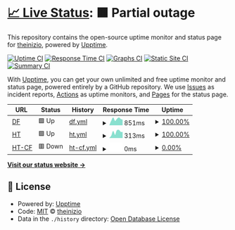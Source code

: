 # [📈 Live Status](https://https://theinizio.github.io): <!--live status--> **🟧 Partial outage**

This repository contains the open-source uptime monitor and status page for [theinizio](https://https://theinizio.github.io), powered by [Upptime](https://github.com/upptime/upptime).

[![Uptime CI](https://github.com/theinizio/upptime/workflows/Uptime%20CI/badge.svg)](https://github.com/theinizio/upptime/actions?query=workflow%3A%22Uptime+CI%22)
[![Response Time CI](https://github.com/theinizio/upptime/workflows/Response%20Time%20CI/badge.svg)](https://github.com/theinizio/upptime/actions?query=workflow%3A%22Response+Time+CI%22)
[![Graphs CI](https://github.com/theinizio/upptime/workflows/Graphs%20CI/badge.svg)](https://github.com/theinizio/upptime/actions?query=workflow%3A%22Graphs+CI%22)
[![Static Site CI](https://github.com/theinizio/upptime/workflows/Static%20Site%20CI/badge.svg)](https://github.com/theinizio/upptime/actions?query=workflow%3A%22Static+Site+CI%22)
[![Summary CI](https://github.com/theinizio/upptime/workflows/Summary%20CI/badge.svg)](https://github.com/theinizio/upptime/actions?query=workflow%3A%22Summary+CI%22)

With [Upptime](https://upptime.js.org), you can get your own unlimited and free uptime monitor and status page, powered entirely by a GitHub repository. We use [Issues](https://github.com/theinizio/upptime/issues) as incident reports, [Actions](https://github.com/theinizio/upptime/actions) as uptime monitors, and [Pages](https://https://theinizio.github.io) for the status page.

<!--start: status pages-->
<!-- This summary is generated by Upptime (https://github.com/upptime/upptime) -->
<!-- Do not edit this manually, your changes will be overwritten -->
<!-- prettier-ignore -->
| URL | Status | History | Response Time | Uptime |
| --- | ------ | ------- | ------------- | ------ |
| <img alt="" src="https://icons.duckduckgo.com/ip3/www.dirtyfans.com.ico" height="13"> [DF](https://www.dirtyfans.com) | 🟩 Up | [df.yml](https://github.com/theinizio/uptime/commits/HEAD/history/df.yml) | <details><summary><img alt="Response time graph" src="./graphs/df/response-time-week.png" height="20"> 851ms</summary><br><a href="https://https://theinizio.github.io/history/df"><img alt="Response time 793" src="https://img.shields.io/endpoint?url=https%3A%2F%2Fraw.githubusercontent.com%2Ftheinizio%2Fuptime%2FHEAD%2Fapi%2Fdf%2Fresponse-time.json"></a><br><a href="https://https://theinizio.github.io/history/df"><img alt="24-hour response time 844" src="https://img.shields.io/endpoint?url=https%3A%2F%2Fraw.githubusercontent.com%2Ftheinizio%2Fuptime%2FHEAD%2Fapi%2Fdf%2Fresponse-time-day.json"></a><br><a href="https://https://theinizio.github.io/history/df"><img alt="7-day response time 851" src="https://img.shields.io/endpoint?url=https%3A%2F%2Fraw.githubusercontent.com%2Ftheinizio%2Fuptime%2FHEAD%2Fapi%2Fdf%2Fresponse-time-week.json"></a><br><a href="https://https://theinizio.github.io/history/df"><img alt="30-day response time 855" src="https://img.shields.io/endpoint?url=https%3A%2F%2Fraw.githubusercontent.com%2Ftheinizio%2Fuptime%2FHEAD%2Fapi%2Fdf%2Fresponse-time-month.json"></a><br><a href="https://https://theinizio.github.io/history/df"><img alt="1-year response time 793" src="https://img.shields.io/endpoint?url=https%3A%2F%2Fraw.githubusercontent.com%2Ftheinizio%2Fuptime%2FHEAD%2Fapi%2Fdf%2Fresponse-time-year.json"></a></details> | <details><summary><a href="https://https://theinizio.github.io/history/df">100.00%</a></summary><a href="https://https://theinizio.github.io/history/df"><img alt="All-time uptime 99.96%" src="https://img.shields.io/endpoint?url=https%3A%2F%2Fraw.githubusercontent.com%2Ftheinizio%2Fuptime%2FHEAD%2Fapi%2Fdf%2Fuptime.json"></a><br><a href="https://https://theinizio.github.io/history/df"><img alt="24-hour uptime 100.00%" src="https://img.shields.io/endpoint?url=https%3A%2F%2Fraw.githubusercontent.com%2Ftheinizio%2Fuptime%2FHEAD%2Fapi%2Fdf%2Fuptime-day.json"></a><br><a href="https://https://theinizio.github.io/history/df"><img alt="7-day uptime 100.00%" src="https://img.shields.io/endpoint?url=https%3A%2F%2Fraw.githubusercontent.com%2Ftheinizio%2Fuptime%2FHEAD%2Fapi%2Fdf%2Fuptime-week.json"></a><br><a href="https://https://theinizio.github.io/history/df"><img alt="30-day uptime 99.83%" src="https://img.shields.io/endpoint?url=https%3A%2F%2Fraw.githubusercontent.com%2Ftheinizio%2Fuptime%2FHEAD%2Fapi%2Fdf%2Fuptime-month.json"></a><br><a href="https://https://theinizio.github.io/history/df"><img alt="1-year uptime 99.96%" src="https://img.shields.io/endpoint?url=https%3A%2F%2Fraw.githubusercontent.com%2Ftheinizio%2Fuptime%2FHEAD%2Fapi%2Fdf%2Fuptime-year.json"></a></details>
| <img alt="" src="https://icons.duckduckgo.com/ip3/www.hashtex.com.ico" height="13"> [HT](https://www.hashtex.com) | 🟩 Up | [ht.yml](https://github.com/theinizio/uptime/commits/HEAD/history/ht.yml) | <details><summary><img alt="Response time graph" src="./graphs/ht/response-time-week.png" height="20"> 313ms</summary><br><a href="https://https://theinizio.github.io/history/ht"><img alt="Response time 262" src="https://img.shields.io/endpoint?url=https%3A%2F%2Fraw.githubusercontent.com%2Ftheinizio%2Fuptime%2FHEAD%2Fapi%2Fht%2Fresponse-time.json"></a><br><a href="https://https://theinizio.github.io/history/ht"><img alt="24-hour response time 257" src="https://img.shields.io/endpoint?url=https%3A%2F%2Fraw.githubusercontent.com%2Ftheinizio%2Fuptime%2FHEAD%2Fapi%2Fht%2Fresponse-time-day.json"></a><br><a href="https://https://theinizio.github.io/history/ht"><img alt="7-day response time 313" src="https://img.shields.io/endpoint?url=https%3A%2F%2Fraw.githubusercontent.com%2Ftheinizio%2Fuptime%2FHEAD%2Fapi%2Fht%2Fresponse-time-week.json"></a><br><a href="https://https://theinizio.github.io/history/ht"><img alt="30-day response time 312" src="https://img.shields.io/endpoint?url=https%3A%2F%2Fraw.githubusercontent.com%2Ftheinizio%2Fuptime%2FHEAD%2Fapi%2Fht%2Fresponse-time-month.json"></a><br><a href="https://https://theinizio.github.io/history/ht"><img alt="1-year response time 262" src="https://img.shields.io/endpoint?url=https%3A%2F%2Fraw.githubusercontent.com%2Ftheinizio%2Fuptime%2FHEAD%2Fapi%2Fht%2Fresponse-time-year.json"></a></details> | <details><summary><a href="https://https://theinizio.github.io/history/ht">100.00%</a></summary><a href="https://https://theinizio.github.io/history/ht"><img alt="All-time uptime 100.00%" src="https://img.shields.io/endpoint?url=https%3A%2F%2Fraw.githubusercontent.com%2Ftheinizio%2Fuptime%2FHEAD%2Fapi%2Fht%2Fuptime.json"></a><br><a href="https://https://theinizio.github.io/history/ht"><img alt="24-hour uptime 100.00%" src="https://img.shields.io/endpoint?url=https%3A%2F%2Fraw.githubusercontent.com%2Ftheinizio%2Fuptime%2FHEAD%2Fapi%2Fht%2Fuptime-day.json"></a><br><a href="https://https://theinizio.github.io/history/ht"><img alt="7-day uptime 100.00%" src="https://img.shields.io/endpoint?url=https%3A%2F%2Fraw.githubusercontent.com%2Ftheinizio%2Fuptime%2FHEAD%2Fapi%2Fht%2Fuptime-week.json"></a><br><a href="https://https://theinizio.github.io/history/ht"><img alt="30-day uptime 100.00%" src="https://img.shields.io/endpoint?url=https%3A%2F%2Fraw.githubusercontent.com%2Ftheinizio%2Fuptime%2FHEAD%2Fapi%2Fht%2Fuptime-month.json"></a><br><a href="https://https://theinizio.github.io/history/ht"><img alt="1-year uptime 100.00%" src="https://img.shields.io/endpoint?url=https%3A%2F%2Fraw.githubusercontent.com%2Ftheinizio%2Fuptime%2FHEAD%2Fapi%2Fht%2Fuptime-year.json"></a></details>
| <img alt="" src="https://icons.duckduckgo.com/ip3/hashtex.cf.ico" height="13"> [HT-CF](https://hashtex.cf) | 🟥 Down | [ht-cf.yml](https://github.com/theinizio/uptime/commits/HEAD/history/ht-cf.yml) | <details><summary><img alt="Response time graph" src="./graphs/ht-cf/response-time-week.png" height="20"> 0ms</summary><br><a href="https://https://theinizio.github.io/history/ht-cf"><img alt="Response time 818" src="https://img.shields.io/endpoint?url=https%3A%2F%2Fraw.githubusercontent.com%2Ftheinizio%2Fuptime%2FHEAD%2Fapi%2Fht-cf%2Fresponse-time.json"></a><br><a href="https://https://theinizio.github.io/history/ht-cf"><img alt="24-hour response time 0" src="https://img.shields.io/endpoint?url=https%3A%2F%2Fraw.githubusercontent.com%2Ftheinizio%2Fuptime%2FHEAD%2Fapi%2Fht-cf%2Fresponse-time-day.json"></a><br><a href="https://https://theinizio.github.io/history/ht-cf"><img alt="7-day response time 0" src="https://img.shields.io/endpoint?url=https%3A%2F%2Fraw.githubusercontent.com%2Ftheinizio%2Fuptime%2FHEAD%2Fapi%2Fht-cf%2Fresponse-time-week.json"></a><br><a href="https://https://theinizio.github.io/history/ht-cf"><img alt="30-day response time 0" src="https://img.shields.io/endpoint?url=https%3A%2F%2Fraw.githubusercontent.com%2Ftheinizio%2Fuptime%2FHEAD%2Fapi%2Fht-cf%2Fresponse-time-month.json"></a><br><a href="https://https://theinizio.github.io/history/ht-cf"><img alt="1-year response time 818" src="https://img.shields.io/endpoint?url=https%3A%2F%2Fraw.githubusercontent.com%2Ftheinizio%2Fuptime%2FHEAD%2Fapi%2Fht-cf%2Fresponse-time-year.json"></a></details> | <details><summary><a href="https://https://theinizio.github.io/history/ht-cf">0.00%</a></summary><a href="https://https://theinizio.github.io/history/ht-cf"><img alt="All-time uptime 0.00%" src="https://img.shields.io/endpoint?url=https%3A%2F%2Fraw.githubusercontent.com%2Ftheinizio%2Fuptime%2FHEAD%2Fapi%2Fht-cf%2Fuptime.json"></a><br><a href="https://https://theinizio.github.io/history/ht-cf"><img alt="24-hour uptime 0.00%" src="https://img.shields.io/endpoint?url=https%3A%2F%2Fraw.githubusercontent.com%2Ftheinizio%2Fuptime%2FHEAD%2Fapi%2Fht-cf%2Fuptime-day.json"></a><br><a href="https://https://theinizio.github.io/history/ht-cf"><img alt="7-day uptime 0.00%" src="https://img.shields.io/endpoint?url=https%3A%2F%2Fraw.githubusercontent.com%2Ftheinizio%2Fuptime%2FHEAD%2Fapi%2Fht-cf%2Fuptime-week.json"></a><br><a href="https://https://theinizio.github.io/history/ht-cf"><img alt="30-day uptime 1.38%" src="https://img.shields.io/endpoint?url=https%3A%2F%2Fraw.githubusercontent.com%2Ftheinizio%2Fuptime%2FHEAD%2Fapi%2Fht-cf%2Fuptime-month.json"></a><br><a href="https://https://theinizio.github.io/history/ht-cf"><img alt="1-year uptime 0.00%" src="https://img.shields.io/endpoint?url=https%3A%2F%2Fraw.githubusercontent.com%2Ftheinizio%2Fuptime%2FHEAD%2Fapi%2Fht-cf%2Fuptime-year.json"></a></details>

<!--end: status pages-->

[**Visit our status website →**](https://https://theinizio.github.io)

## 📄 License

- Powered by: [Upptime](https://github.com/upptime/upptime)
- Code: [MIT](./LICENSE) © [theinizio](https://https://theinizio.github.io)
- Data in the `./history` directory: [Open Database License](https://opendatacommons.org/licenses/odbl/1-0/)
